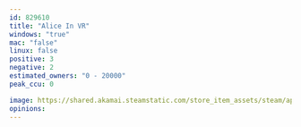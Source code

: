 ```yaml
---
id: 829610
title: "Alice In VR"
windows: "true"
mac: "false"
linux: false
positive: 3
negative: 2
estimated_owners: "0 - 20000"
peak_ccu: 0

image: https://shared.akamai.steamstatic.com/store_item_assets/steam/apps/829610/header.jpg?t=1542207670
opinions:
---
```

